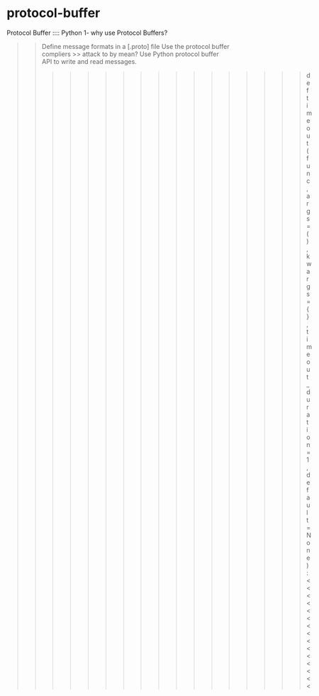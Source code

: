 # protocol-buffer
Protocol Buffer :::: Python 
1- why use Protocol Buffers?

>>Define message formats in a [.proto] file
>>Use the protocol buffer compliers >> attack to by mean?
>>Use Python protocol buffer API to write and read messages.
>>>>>>>>>>>>>>>>>def timeout(func, args=(), kwargs={}, timeout_duration=1, default=None):<<<<<<<<<<<<<<<
